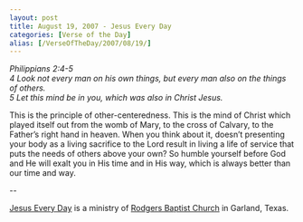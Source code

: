 ```yaml
---
layout: post
title: August 19, 2007 - Jesus Every Day
categories: [Verse of the Day]
alias: [/VerseOfTheDay/2007/08/19/]
---
```


_Philippians 2:4-5  
4 Look not every man on his own things, but every man also on the
things of others.  
5 Let this mind be in you, which was also in Christ Jesus._

This is the principle of other-centeredness. This is the mind of
Christ which played itself out from the womb of Mary, to the cross of
Calvary, to the Father&rsquo;s right hand in heaven. When you think
about it, doesn&rsquo;t presenting your body as a living sacrifice to
the Lord result in living a life of service that puts the needs of
others above your own? So humble yourself before God and He will
exalt you in His time and in His way, which is always better than our
time and way.

 --

<a href=http://jesuseveryday.net>Jesus Every Day</a> is a ministry of <a href=http://rodgersbaptist.net>Rodgers Baptist Church</a> in Garland, Texas.
